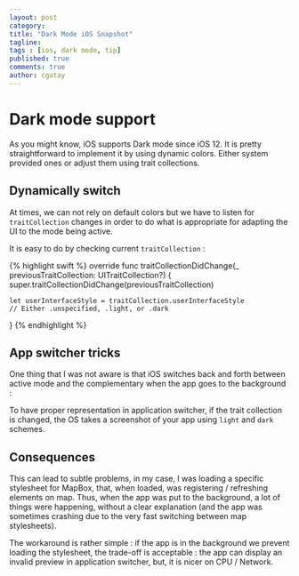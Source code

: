 ```yaml
---
layout: post
category:
title: "Dark Mode iOS Snapshot"
tagline:
tags : [ios, dark mode, tip]
published: true
comments: true
author: cgatay
---
```


# Dark mode support

As you might know, iOS supports Dark mode since iOS 12. 
It is pretty straightforward to implement it by using dynamic colors. Either system provided ones or adjust them using trait collections.

## Dynamically switch

At times, we can not rely on default colors but we have to listen for `traitCollection` changes in order to do what is appropriate for adapting the UI to the mode being active.

It is easy to do by checking current `traitCollection` :
 
 {% highlight swift %}
override func traitCollectionDidChange(_ previousTraitCollection: UITraitCollection?) {
    super.traitCollectionDidChange(previousTraitCollection)

    let userInterfaceStyle = traitCollection.userInterfaceStyle 
    // Either .unspecified, .light, or .dark
}
 {% endhighlight %}

## App switcher tricks

One thing that I was not aware is that iOS switches back and forth
between active mode and the complementary when the app goes to the background :

To have proper representation in application switcher, if the trait collection is changed, the OS takes a screenshot of your app using  `light` and `dark` schemes.

## Consequences

This can lead to subtle problems, in my case, I was loading a specific stylesheet for MapBox, that, when loaded, was registering / refreshing elements on map. Thus, when the app was put to the background, a lot of things were happening, without a clear explanation (and the app was sometimes crashing due to the very fast switching between map stylesheets).

The workaround is rather simple : if the app is in the background we prevent loading the stylesheet, the trade-off is acceptable : the app can display an 
invalid preview in application switcher, but, it is nicer on CPU / Network.